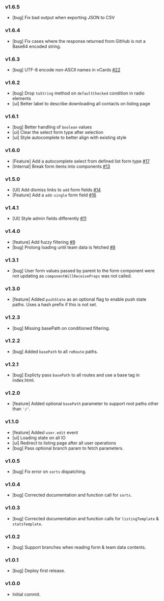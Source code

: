 ### v1.6.5

- [bug] Fix bad output when exporting JSON to CSV

### v1.6.4

- [bug] Fix cases where the response returned from GitHub is not a Base64 encoded
string.

### v1.6.3

- [bug] UTF-8 encode non-ASCII names in vCards [#22](https://github.com/mapbox/team-directory/pull/22)

### v1.6.2

- [bug] Drop `toString` method on `defaultChecked` condition in radio elements
- [ui] Better label to describe downloading all contacts on listing page

### v1.6.1

- [bug] Better handling of `boolean` values
- [ui] Clear the select form type after selection
- [ui] Style autocomplete to better align with existing style

### v1.6.0

- [Feature] Add a autocomplete select from defined list form type [#17](https://github.com/mapbox/team-directory/issues/17)
- [Internal] Break form items into components [#13](https://github.com/mapbox/team-directory/issues/13)

### v1.5.0

- [UI] Add dismiss links to `add` form fields [#14](https://github.com/mapbox/team-directory/pull/14)
- [Feature] Add a `add-single` form field [#16](https://github.com/mapbox/team-directory/pull/16)

### v1.4.1

- [UI] Style admin fields differently [#11](https://github.com/mapbox/team-directory/issues/11)

### v1.4.0

- [feature] Add fuzzy filtering [#9](https://github.com/mapbox/team-directory/pull/9)
- [bug] Prolong loading until team data is fetched [#8](https://github.com/mapbox/team-directory/issues/8)

### v1.3.1

- [bug] User form values passed by parent to the form component were not updating as `componentWillReceiveProps` was not called.

### v1.3.0

- [feature] Added `pushState` as an optional flag to enable push state paths. Uses a hash prefix if this is not set.

### v1.2.3

- [bug] Missing basePath on conditioned filtering.

### v1.2.2

- [bug] Added `basePath` to all `reRoute` paths.

### v1.2.1

- [bug] Explicty pass `basePath` to all routes and use a base tag in index.html.

### v1.2.0

- [feature] Added optional `basePath` parameter to support root paths other than `'/'`.

### v1.1.0

- [feature] Added `user.edit` event
- [ui] Loading state on all IO
- [ui] Redirect to listing page after all user operations
- [bug] Pass optional branch param to fetch parameters.

### v1.0.5

- [bug] Fix error on `sorts` dispatching.

### v1.0.4

- [bug] Corrected documentation and function call for `sorts`.

### v1.0.3

- [bug] Corrected documentation and function calls for `listingTemplate` & `statsTemplate`.

### v1.0.2

- [bug] Support branches when reading form & team data contents.

### v1.0.1

- [bug] Deploy first release.

### v1.0.0

- Initial commit.

